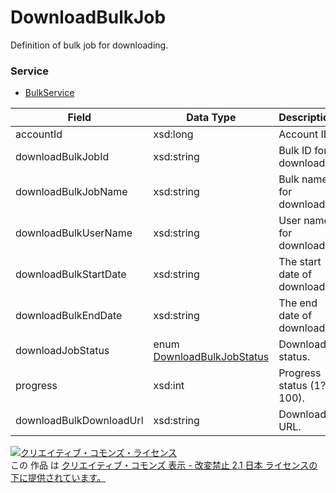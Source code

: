 # DownloadBulkJob
Definition of bulk job for downloading.
### Service
+ [BulkService](../services/BulkService.md)

| Field | Data Type | Description | DOWNLOAD | 
|---|---|---|---|
| accountId| xsd:long| Account ID.| Req |
| downloadBulkJobId| xsd:string| Bulk ID for download.| - |
| downloadBulkJobName| xsd:string| Bulk name for download.| Opt |
| downloadBulkUserName| xsd:string| User name for download.| - |
| downloadBulkStartDate| xsd:string| The start date of download.| - |
| downloadBulkEndDate| xsd:string| The end date of download.| - |
| downloadJobStatus| enum <a href="./DownloadBulkJobStatus.md">DownloadBulkJobStatus</a>| Download status.| - |
| progress| xsd:int| Progress status (1?100).| - |
| downloadBulkDownloadUrl| xsd:string| Download URL.| - |
<a rel="license" href="http://creativecommons.org/licenses/by-nd/2.1/jp/"><img alt="クリエイティブ・コモンズ・ライセンス" style="border-width:0" src="https://i.creativecommons.org/l/by-nd/2.1/jp/88x31.png" /></a><br />この 作品 は <a rel="license" href="http://creativecommons.org/licenses/by-nd/2.1/jp/">クリエイティブ・コモンズ 表示 - 改変禁止 2.1 日本 ライセンスの下に提供されています。</a>
